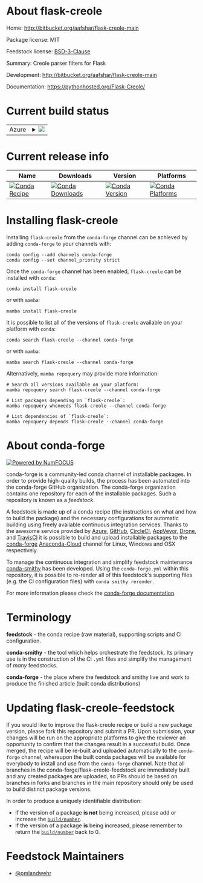 About flask-creole
==================

Home: http://bitbucket.org/aafshar/flask-creole-main

Package license: MIT

Feedstock license: [BSD-3-Clause](https://github.com/conda-forge/flask-creole-feedstock/blob/main/LICENSE.txt)

Summary: Creole parser filters for Flask

Development: http://bitbucket.org/aafshar/flask-creole-main

Documentation: https://pythonhosted.org/Flask-Creole/

Current build status
====================


<table>
    
  <tr>
    <td>Azure</td>
    <td>
      <details>
        <summary>
          <a href="https://dev.azure.com/conda-forge/feedstock-builds/_build/latest?definitionId=309&branchName=main">
            <img src="https://dev.azure.com/conda-forge/feedstock-builds/_apis/build/status/flask-creole-feedstock?branchName=main">
          </a>
        </summary>
        <table>
          <thead><tr><th>Variant</th><th>Status</th></tr></thead>
          <tbody><tr>
              <td>linux_64_python3.10.____cpython</td>
              <td>
                <a href="https://dev.azure.com/conda-forge/feedstock-builds/_build/latest?definitionId=309&branchName=main">
                  <img src="https://dev.azure.com/conda-forge/feedstock-builds/_apis/build/status/flask-creole-feedstock?branchName=main&jobName=linux&configuration=linux_64_python3.10.____cpython" alt="variant">
                </a>
              </td>
            </tr><tr>
              <td>linux_64_python3.11.____cpython</td>
              <td>
                <a href="https://dev.azure.com/conda-forge/feedstock-builds/_build/latest?definitionId=309&branchName=main">
                  <img src="https://dev.azure.com/conda-forge/feedstock-builds/_apis/build/status/flask-creole-feedstock?branchName=main&jobName=linux&configuration=linux_64_python3.11.____cpython" alt="variant">
                </a>
              </td>
            </tr><tr>
              <td>osx_64_python3.10.____cpython</td>
              <td>
                <a href="https://dev.azure.com/conda-forge/feedstock-builds/_build/latest?definitionId=309&branchName=main">
                  <img src="https://dev.azure.com/conda-forge/feedstock-builds/_apis/build/status/flask-creole-feedstock?branchName=main&jobName=osx&configuration=osx_64_python3.10.____cpython" alt="variant">
                </a>
              </td>
            </tr><tr>
              <td>osx_64_python3.11.____cpython</td>
              <td>
                <a href="https://dev.azure.com/conda-forge/feedstock-builds/_build/latest?definitionId=309&branchName=main">
                  <img src="https://dev.azure.com/conda-forge/feedstock-builds/_apis/build/status/flask-creole-feedstock?branchName=main&jobName=osx&configuration=osx_64_python3.11.____cpython" alt="variant">
                </a>
              </td>
            </tr><tr>
              <td>win_64_python3.10.____cpython</td>
              <td>
                <a href="https://dev.azure.com/conda-forge/feedstock-builds/_build/latest?definitionId=309&branchName=main">
                  <img src="https://dev.azure.com/conda-forge/feedstock-builds/_apis/build/status/flask-creole-feedstock?branchName=main&jobName=win&configuration=win_64_python3.10.____cpython" alt="variant">
                </a>
              </td>
            </tr><tr>
              <td>win_64_python3.11.____cpython</td>
              <td>
                <a href="https://dev.azure.com/conda-forge/feedstock-builds/_build/latest?definitionId=309&branchName=main">
                  <img src="https://dev.azure.com/conda-forge/feedstock-builds/_apis/build/status/flask-creole-feedstock?branchName=main&jobName=win&configuration=win_64_python3.11.____cpython" alt="variant">
                </a>
              </td>
            </tr>
          </tbody>
        </table>
      </details>
    </td>
  </tr>
</table>

Current release info
====================

| Name | Downloads | Version | Platforms |
| --- | --- | --- | --- |
| [![Conda Recipe](https://img.shields.io/badge/recipe-flask--creole-green.svg)](https://anaconda.org/conda-forge/flask-creole) | [![Conda Downloads](https://img.shields.io/conda/dn/conda-forge/flask-creole.svg)](https://anaconda.org/conda-forge/flask-creole) | [![Conda Version](https://img.shields.io/conda/vn/conda-forge/flask-creole.svg)](https://anaconda.org/conda-forge/flask-creole) | [![Conda Platforms](https://img.shields.io/conda/pn/conda-forge/flask-creole.svg)](https://anaconda.org/conda-forge/flask-creole) |

Installing flask-creole
=======================

Installing `flask-creole` from the `conda-forge` channel can be achieved by adding `conda-forge` to your channels with:

```
conda config --add channels conda-forge
conda config --set channel_priority strict
```

Once the `conda-forge` channel has been enabled, `flask-creole` can be installed with `conda`:

```
conda install flask-creole
```

or with `mamba`:

```
mamba install flask-creole
```

It is possible to list all of the versions of `flask-creole` available on your platform with `conda`:

```
conda search flask-creole --channel conda-forge
```

or with `mamba`:

```
mamba search flask-creole --channel conda-forge
```

Alternatively, `mamba repoquery` may provide more information:

```
# Search all versions available on your platform:
mamba repoquery search flask-creole --channel conda-forge

# List packages depending on `flask-creole`:
mamba repoquery whoneeds flask-creole --channel conda-forge

# List dependencies of `flask-creole`:
mamba repoquery depends flask-creole --channel conda-forge
```


About conda-forge
=================

[![Powered by
NumFOCUS](https://img.shields.io/badge/powered%20by-NumFOCUS-orange.svg?style=flat&colorA=E1523D&colorB=007D8A)](https://numfocus.org)

conda-forge is a community-led conda channel of installable packages.
In order to provide high-quality builds, the process has been automated into the
conda-forge GitHub organization. The conda-forge organization contains one repository
for each of the installable packages. Such a repository is known as a *feedstock*.

A feedstock is made up of a conda recipe (the instructions on what and how to build
the package) and the necessary configurations for automatic building using freely
available continuous integration services. Thanks to the awesome service provided by
[Azure](https://azure.microsoft.com/en-us/services/devops/), [GitHub](https://github.com/),
[CircleCI](https://circleci.com/), [AppVeyor](https://www.appveyor.com/),
[Drone](https://cloud.drone.io/welcome), and [TravisCI](https://travis-ci.com/)
it is possible to build and upload installable packages to the
[conda-forge](https://anaconda.org/conda-forge) [Anaconda-Cloud](https://anaconda.org/)
channel for Linux, Windows and OSX respectively.

To manage the continuous integration and simplify feedstock maintenance
[conda-smithy](https://github.com/conda-forge/conda-smithy) has been developed.
Using the ``conda-forge.yml`` within this repository, it is possible to re-render all of
this feedstock's supporting files (e.g. the CI configuration files) with ``conda smithy rerender``.

For more information please check the [conda-forge documentation](https://conda-forge.org/docs/).

Terminology
===========

**feedstock** - the conda recipe (raw material), supporting scripts and CI configuration.

**conda-smithy** - the tool which helps orchestrate the feedstock.
                   Its primary use is in the construction of the CI ``.yml`` files
                   and simplify the management of *many* feedstocks.

**conda-forge** - the place where the feedstock and smithy live and work to
                  produce the finished article (built conda distributions)


Updating flask-creole-feedstock
===============================

If you would like to improve the flask-creole recipe or build a new
package version, please fork this repository and submit a PR. Upon submission,
your changes will be run on the appropriate platforms to give the reviewer an
opportunity to confirm that the changes result in a successful build. Once
merged, the recipe will be re-built and uploaded automatically to the
`conda-forge` channel, whereupon the built conda packages will be available for
everybody to install and use from the `conda-forge` channel.
Note that all branches in the conda-forge/flask-creole-feedstock are
immediately built and any created packages are uploaded, so PRs should be based
on branches in forks and branches in the main repository should only be used to
build distinct package versions.

In order to produce a uniquely identifiable distribution:
 * If the version of a package **is not** being increased, please add or increase
   the [``build/number``](https://docs.conda.io/projects/conda-build/en/latest/resources/define-metadata.html#build-number-and-string).
 * If the version of a package **is** being increased, please remember to return
   the [``build/number``](https://docs.conda.io/projects/conda-build/en/latest/resources/define-metadata.html#build-number-and-string)
   back to 0.

Feedstock Maintainers
=====================

* [@pmlandwehr](https://github.com/pmlandwehr/)

